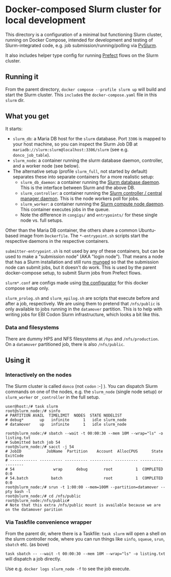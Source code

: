 # Docker-composed Slurm cluster for local development

This directory is a configuration of a minimal but functioning Slurm cluster, running on Docker Compose,
intended for development and testing of Slurm-integrated code, e.g. job submission/running/polling via [PySlurm](https://github.com/PySlurm/pyslurm).

It also includes helper type config for running [Prefect](https://prefect.io) flows on the Slurm cluster.

## Running it
From the parent directory, `docker compose --profile slurm up` will build and start the Slurm cluster.
This `include`s the `docker-compose.yaml` file in this `slurm` dir.

## What you get
It starts:
* `slurm_db`: a Maria DB host for the `slurm` database. Port `3306` is mapped to your host machine, so you can inspect the Slurm Job DB at `mariadb://slurm:slurm@localhost:3306/slurm` (see e.g. `donco_job_table`).
* `slurm_node`: a container running the slurm database daemon, controller, and a worker node (see below).
* The alternative setup (profile `slurm_full`, not started by default) separates these into separate containers for a more realistic setup:
  * `slurm_db_daemon`: a container running the [Slurm database daemon](https://slurm.schedmd.com/slurmdbd.html). This is the interface between Slurm and the above DB.
  * `slurm_controller`: a container running the [Slurm controller / central manager daemon](https://slurm.schedmd.com/slurmctld.html). This is the node workers poll for jobs.
  * `slurm_worker`: a container running the [Slurm compute node daemon](https://slurm.schedmd.com/slurmd.html). This container executes jobs in the queue.
  * Note the difference in `congigs/` and `entrypoints/` for these single node vs. full setups.

Other than the Maria DB container, the others share a common Ubuntu-based image from `Dockerfile`.
The `*-entrypoint.sh` scripts start the respective daemons in the respective containers.

`submitter-entrypoint.sh` is not used by any of these containers, but can be used to make a "submission node" (AKA "login node").
That means a node that has a Slurm installation and still runs [munged](https://linux.die.net/man/8/munged) so that the submission node can submit jobs, but it doesn't do work.
This is used by the parent docker-compose setup, to submit Slurm jobs from Prefect flows.

`slurm*.conf` are configs made using [the configurator](https://slurm.schedmd.com/configurator.html) for this docker compose setup only.

`slurm_prolog.sh` and `slurm_epilog.sh` are scripts that execute before and after a job, respectively.
We are using them to pretend that `/nfs/public` is only available to jobs running in the `datamover` partition.
This is to help with writing jobs for EBI Codon Slurm infrastructure, which looks a bit like this.

### Data and filesystems
There are dummy HPS and NFS filesystems at `/hps` and `/nfs/production`. On a `datamover` partitioned job, there is also `/nfs/public`.

## Using it
### Interactively on the nodes
The Slurm cluster is called `donco` (not `codon` :-] ).
You can dispatch Slurm commands on one of the nodes, e.g. the `slurm_node` (single node setup) or `slurm_worker` or `_controller` in the full setup.

```shell
user@host:/# task slurm
root@slurm_node:/# sinfo
# PARTITION AVAIL  TIMELIMIT  NODES  STATE NODELIST
# debug*       up   infinite      1   idle slurm_node
# datamover    up   infinite      1   idle slurm_node

root@slurm_node:/# sbatch --wait -t 00:00:30 --mem 10M --wrap="ls" -o listing.txt
# Submitted batch job 54
root@slurm_node:/# sacct -j 54
# JobID           JobName  Partition    Account  AllocCPUS      State ExitCode
# ------------ ---------- ---------- ---------- ---------- ---------- --------
# 54                 wrap      debug       root          1  COMPLETED      0:0
# 54.batch          batch                  root          1  COMPLETED      0:0
root@slurm_node:/# srun -t 1:00:00 --mem=100M --partition=datamover --pty bash -l
root@slurm_node:/# cd /nfs/public
root@slurm_node:/nfs/public#
# Note that this extra /nfs/public mount is available because we are on the datamover parition
```

### Via Taskfile convenience wrapper
From the parent dir, where there is a Taskfile:
`task slurm` will open a shell on the slurm controller node, where you can run things like `sinfo`, `squeue`, `srun`, `sbatch` etc. (as bove)

`task sbatch -- --wait -t 00:00:30 --mem 10M --wrap="ls" -o listing.txt` will dispatch a job directly.

Use e.g. `docker logs slurm_node -f` to see the job execute.
